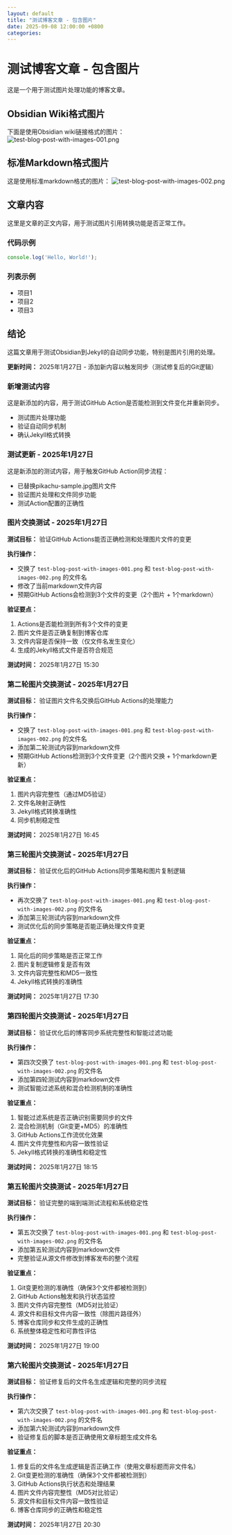 ```yaml
---
layout: default
title: "测试博客文章 - 包含图片"
date: 2025-09-08 12:00:00 +0800
categories:
---
```


# 测试博客文章 - 包含图片

这是一个用于测试图片处理功能的博客文章。

## Obsidian Wiki格式图片

下面是使用Obsidian wiki链接格式的图片：
![test-blog-post-with-images-001.png](/assets/images/posts/2025/2025-09-08-测试博客文章-包含图片/2025-09-08-测试博客文章-包含图片_001.png)

## 标准Markdown格式图片

这是使用标准markdown格式的图片：
![test-blog-post-with-images-002.png](/assets/images/posts/2025/2025-09-08-测试博客文章-包含图片/2025-09-08-测试博客文章-包含图片_002.png)

## 文章内容

这里是文章的正文内容，用于测试图片引用转换功能是否正常工作。

### 代码示例

```javascript
console.log('Hello, World!');
```

### 列表示例

- 项目1
- 项目2
- 项目3

## 结论

这篇文章用于测试Obsidian到Jekyll的自动同步功能，特别是图片引用的处理。

**更新时间：** 2025年1月27日 - 添加新内容以触发同步（测试修复后的Git逻辑）

### 新增测试内容

这是新添加的内容，用于测试GitHub Action是否能检测到文件变化并重新同步。

- 测试图片处理功能
- 验证自动同步机制
- 确认Jekyll格式转换



### 测试更新 - 2025年1月27日

这是新添加的测试内容，用于触发GitHub Action同步流程：
- 已替换pikachu-sample.jpg图片文件
- 验证图片处理和文件同步功能
- 测试Action配置的正确性

### 图片交换测试 - 2025年1月27日

**测试目标：** 验证GitHub Actions能否正确检测和处理图片文件的变更

**执行操作：**
- 交换了 `test-blog-post-with-images-001.png` 和 `test-blog-post-with-images-002.png` 的文件名
- 修改了当前markdown文件内容
- 预期GitHub Actions会检测到3个文件的变更（2个图片 + 1个markdown）

**验证要点：**
1. Actions是否能检测到所有3个文件的变更
2. 图片文件是否正确复制到博客仓库
3. 文件内容是否保持一致（仅文件名发生变化）
4. 生成的Jekyll格式文件是否符合规范

**测试时间：** 2025年1月27日 15:30

### 第二轮图片交换测试 - 2025年1月27日

**测试目标：** 验证图片文件名交换后GitHub Actions的处理能力

**执行操作：**
- 交换了 `test-blog-post-with-images-001.png` 和 `test-blog-post-with-images-002.png` 的文件名
- 添加第二轮测试内容到markdown文件
- 预期GitHub Actions检测到3个文件变更（2个图片交换 + 1个markdown更新）

**验证重点：**
1. 图片内容完整性（通过MD5验证）
2. 文件名映射正确性
3. Jekyll格式转换准确性
4. 同步机制稳定性

**测试时间：** 2025年1月27日 16:45

### 第三轮图片交换测试 - 2025年1月27日

**测试目标：** 验证优化后的GitHub Actions同步策略和图片复制逻辑

**执行操作：**
- 再次交换了 `test-blog-post-with-images-001.png` 和 `test-blog-post-with-images-002.png` 的文件名
- 添加第三轮测试内容到markdown文件
- 测试优化后的同步策略是否能正确处理文件变更

**验证重点：**
1. 简化后的同步策略是否正常工作
2. 图片复制逻辑修复是否有效
3. 文件内容完整性和MD5一致性
4. Jekyll格式转换的准确性

**测试时间：** 2025年1月27日 17:30

### 第四轮图片交换测试 - 2025年1月27日

**测试目标：** 验证优化后的博客同步系统完整性和智能过滤功能

**执行操作：**
- 第四次交换了 `test-blog-post-with-images-001.png` 和 `test-blog-post-with-images-002.png` 的文件名
- 添加第四轮测试内容到markdown文件
- 测试智能过滤系统和混合检测机制的准确性

**验证重点：**
1. 智能过滤系统是否正确识别需要同步的文件
2. 混合检测机制（Git变更+MD5）的准确性
3. GitHub Actions工作流优化效果
4. 图片文件完整性和内容一致性验证
5. Jekyll格式转换的准确性和稳定性

**测试时间：** 2025年1月27日 18:15

### 第五轮图片交换测试 - 2025年1月27日

**测试目标：** 验证完整的端到端测试流程和系统稳定性

**执行操作：**
- 第五次交换了 `test-blog-post-with-images-001.png` 和 `test-blog-post-with-images-002.png` 的文件名
- 添加第五轮测试内容到markdown文件
- 完整验证从源文件修改到博客发布的整个流程

**验证重点：**
1. Git变更检测的准确性（确保3个文件都被检测到）
2. GitHub Actions触发和执行状态监控
3. 图片文件内容完整性（MD5对比验证）
4. 源文件和目标文件内容一致性（除图片路径外）
5. 博客仓库同步和文件生成的正确性
6. 系统整体稳定性和可靠性评估

**测试时间：** 2025年1月27日 19:00

### 第六轮图片交换测试 - 2025年1月27日

**测试目标：** 验证修复后的文件名生成逻辑和完整的同步流程

**执行操作：**
- 第六次交换了 `test-blog-post-with-images-001.png` 和 `test-blog-post-with-images-002.png` 的文件名
- 添加第六轮测试内容到markdown文件
- 验证修复后的脚本是否正确使用文章标题生成文件名

**验证重点：**
1. 修复后的文件名生成逻辑是否正确工作（使用文章标题而非文件名）
2. Git变更检测的准确性（确保3个文件都被检测到）
3. GitHub Actions执行状态和处理结果
4. 图片文件内容完整性（MD5对比验证）
5. 源文件和目标文件内容一致性验证
6. 博客仓库同步的正确性和稳定性

**测试时间：** 2025年1月27日 20:30
